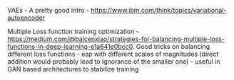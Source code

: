 VAEs - A pretty good intro - https://www.ibm.com/think/topics/variational-autoencoder

Multiple Loss function training optimization - https://medium.com/@baicenxiao/strategies-for-balancing-multiple-loss-functions-in-deep-learning-e1a641e0bcc0. Good tricks on balancing different loss functions - esp with different scales of magnitudes (direct addition would probably lead to ignorance of the smaller one) - useful in GAN based architectures to stabilize training
